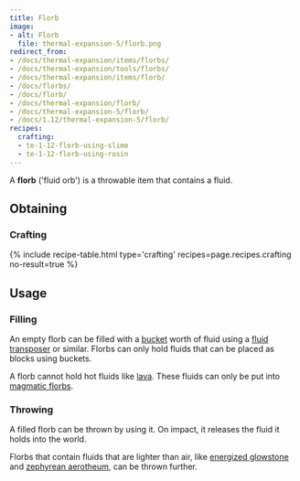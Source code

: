 ```yaml
---
title: Florb
image:
- alt: Florb
  file: thermal-expansion-5/florb.png
redirect_from:
- /docs/thermal-expansion/items/florbs/
- /docs/thermal-expansion/tools/florbs/
- /docs/thermal-expansion/items/florb/
- /docs/florbs/
- /docs/florb/
- /docs/thermal-expansion/florb/
- /docs/thermal-expansion-5/florb/
- /docs/1.12/thermal-expansion-5/florb/
recipes:
  crafting:
  - te-1-12-florb-using-slime
  - te-1-12-florb-using-rosin
---
```


A **florb** ('fluid orb') is a throwable item that contains a fluid.


Obtaining
---------

### Crafting
{% include recipe-table.html type='crafting' recipes=page.recipes.crafting no-result=true %}


Usage
-----

### Filling
An empty florb can be filled with a
[bucket](https://minecraft.gamepedia.com/Bucket) worth of fluid using a [fluid
transposer](/docs/1.12/thermal-expansion/fluid-transposer/) or similar. Florbs can only hold fluids
that can be placed as blocks using buckets.

A florb cannot hold hot fluids like
[lava](https://minecraft.gamepedia.com/Lava). These fluids can only be put into
[magmatic florbs](/docs/1.12/thermal-expansion/magmatic-florb/).

### Throwing
A filled florb can be thrown by using it. On impact, it releases the fluid it
holds into the world.

Florbs that contain fluids that are lighter than air, like [energized
glowstone](/docs/1.12/thermal-foundation/energized-glowstone/) and [zephyrean
aerotheum](/docs/1.12/thermal-foundation/zephyrean-aerotheum/), can be thrown further.
